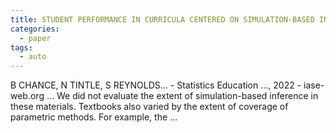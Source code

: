 ```yaml
---
title: STUDENT PERFORMANCE IN CURRICULA CENTERED ON SIMULATION-BASED INFERENCE
categories:
  - paper
tags:
  - auto
---
```

B CHANCE, N TINTLE, S REYNOLDS… - Statistics Education …, 2022 - iase-web.org
… We did not evaluate the extent of simulation-based inference in these materials. Textbooks also varied by the extent of coverage of parametric methods. For example, the …
